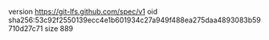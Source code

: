 version https://git-lfs.github.com/spec/v1
oid sha256:53c92f2550139ecc4e1b601934c27a949f488ea275daa4893083b59710d27c71
size 889
